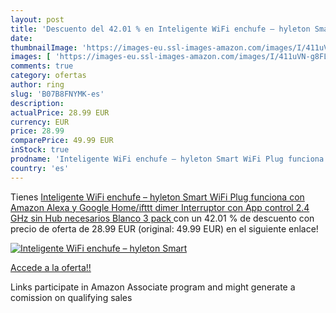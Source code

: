 ```yaml
---
layout: post
title: 'Descuento del 42.01 % en Inteligente WiFi enchufe – hyleton Smart'
date: 
thumbnailImage: 'https://images-eu.ssl-images-amazon.com/images/I/411uVN-g8FL._SL200_.jpg'
images: [ 'https://images-eu.ssl-images-amazon.com/images/I/411uVN-g8FL._SL200_.jpg' ]
comments: true
category: ofertas
author: ring
slug: 'B07B8FNYMK-es'
description:
actualPrice: 28.99 EUR
currency: EUR
price: 28.99
comparePrice: 49.99 EUR
inStock: true
prodname: 'Inteligente WiFi enchufe – hyleton Smart WiFi Plug funciona con Amazon Alexa y Google Home/ifttt dimer Interruptor con App control 2.4 GHz sin Hub necesarios  Blanco  3 pack '
country: 'es'
---
```


Tienes [Inteligente WiFi enchufe – hyleton Smart WiFi Plug funciona con Amazon Alexa y Google Home/ifttt dimer Interruptor con App control 2.4 GHz sin Hub necesarios  Blanco  3 pack ](https://www.amazon.es/dp/B07B8FNYMK/?tag=tolees-21) con un 42.01 % de descuento con precio de oferta de 28.99 EUR (original: 49.99 EUR) en el siguiente enlace!

[![Inteligente WiFi enchufe – hyleton Smart](https://images-eu.ssl-images-amazon.com/images/I/411uVN-g8FL._SL200_.jpg)](https://www.amazon.es/dp/B07B8FNYMK/?tag=tolees-21)

[Accede a la oferta!!](https://www.amazon.es/dp/B07B8FNYMK/?tag=tolees-21)

Links participate in Amazon Associate program and might generate a comission on qualifying sales


